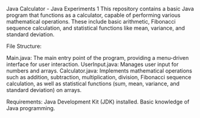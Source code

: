 Java Calculator - Java Experiments 1
This repository contains a basic Java program that functions as a calculator, capable of performing various mathematical operations. These include basic arithmetic, Fibonacci sequence calculation, and statistical functions like mean, variance, and standard deviation.

File Structure:

Main.java: The main entry point of the program, providing a menu-driven interface for user interaction.
UserInput.java: Manages user input for numbers and arrays.
Calculator.java: Implements mathematical operations such as addition, subtraction, multiplication, division, Fibonacci sequence calculation, as well as statistical functions (sum, mean, variance, and standard deviation) on arrays.

Requirements:
Java Development Kit (JDK) installed.
Basic knowledge of Java programming.











